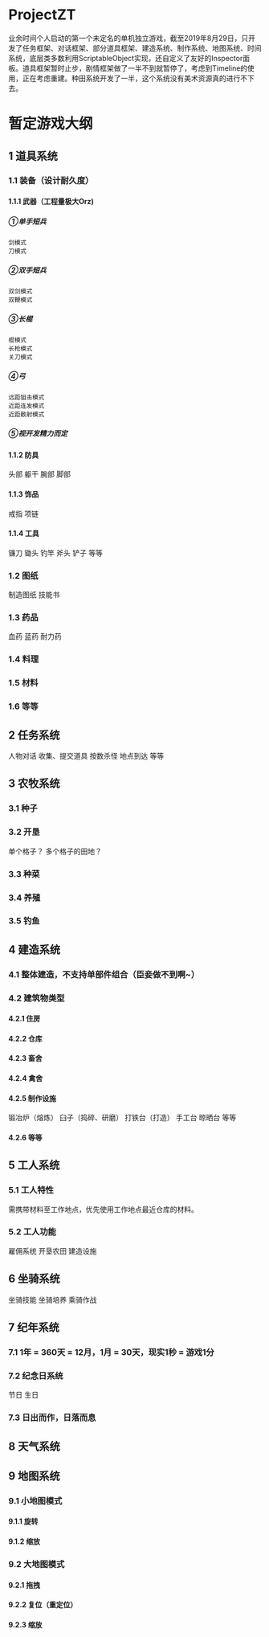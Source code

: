 # ProjectZT
业余时间个人启动的第一个未定名的单机独立游戏，截至2019年8月29日，只开发了任务框架、对话框架、部分道具框架、建造系统、制作系统、地图系统、时间系统，底层类多数利用ScriptableObject实现，还自定义了友好的Inspector面板。道具框架暂时止步，剧情框架做了一半不到就暂停了，考虑到Timeline的使用，正在考虑重建。种田系统开发了一半，这个系统没有美术资源真的进行不下去。
# 暂定游戏大纲
## 1  道具系统
### 1.1 装备（设计耐久度）
#### 1.1.1 武器（工程量极大Orz)
##### ①单手短兵
    剑模式
    刀模式
##### ②双手短兵
    双剑模式
    双鞭模式
##### ③长棍
    棍模式
    长枪模式
    关刀模式
##### ④弓
    远距狙击模式
    近距连发模式
    近距散射模式
##### ⑤视开发精力而定
#### 1.1.2 防具
   头部
   躯干
   腕部
   脚部
#### 1.1.3 饰品
   戒指
   项链
#### 1.1.4 工具
   镰刀
   锄头
   钓竿
   斧头
   铲子
   等等
### 1.2 图纸
  制造图纸
  技能书
### 1.3 药品
  血药
  蓝药
  耐力药
### 1.4 料理
### 1.5 材料
### 1.6 等等
## 2  任务系统
 人物对话
 收集、提交道具
 按数杀怪
 地点到达
 等等
## 3  农牧系统
### 3.1 种子
### 3.2 开垦
  单个格子？
  多个格子的田地？
### 3.3 种菜
### 3.4 养殖
### 3.5 钓鱼
## 4 建造系统
### 4.1 整体建造，不支持单部件组合（臣妾做不到啊~）
### 4.2 建筑物类型
#### 4.2.1 住房
#### 4.2.2 仓库
#### 4.2.3 畜舍
#### 4.2.4 禽舍
#### 4.2.5 制作设施
   锻冶炉（熔炼）
   臼子（捣碎、研磨）
   打铁台（打造）
   手工台
   晾晒台
   等等
#### 4.2.6 等等
## 5 工人系统
### 5.1 工人特性
  需携带材料至工作地点，优先使用工作地点最近仓库的材料。
### 5.2 工人功能
  雇佣系统
  开垦农田
  建造设施
## 6 坐骑系统
  坐骑技能
  坐骑培养
  乘骑作战
## 7 纪年系统
### 7.1 1年 = 360天 = 12月，1月 = 30天，现实1秒 = 游戏1分
### 7.2 纪念日系统
   节日
   生日
### 7.3 日出而作，日落而息
## 8 天气系统
## 9 地图系统
### 9.1 小地图模式
#### 9.1.1 旋转
#### 9.1.2 缩放
### 9.2 大地图模式
#### 9.2.1 拖拽
#### 9.2.2 复位（重定位）
#### 9.2.3 缩放

